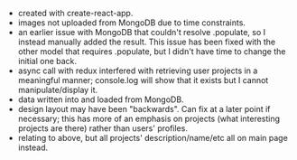 - created with create-react-app.
- images not uploaded from MongoDB due to time constraints.
- an earlier issue with MongoDB that couldn't resolve .populate, so I instead manually added the result. This issue has been fixed with the other model that requires .populate, but I didn't have time to change the initial one back.
- async call with redux interfered with retrieving user projects in a meaningful manner; console.log will show that it exists but I cannot manipulate/display it.
- data written into and loaded from MongoDB.
- design layout may have been "backwards". Can fix at a later point if necessary; this has more of an emphasis on projects (what interesting projects are there) rather than users' profiles.
- relating to above, but all projects' description/name/etc all on main page instead.